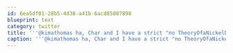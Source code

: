 ```yaml
---
id: 6ea5df01-28b5-4d38-a41b-6acd85007898
blueprint: text
category: twitter
title: '''@kimathomas ha, Char and I have a strict "no TheoryOfaNickelDefaultBackDeadman" policy. Also no Jack Johnson except at the beach.'
caption: '''@kimathomas ha, Char and I have a strict "no TheoryOfaNickelDefaultBackDeadman" policy. Also no Jack Johnson except at the beach.'
---
```

